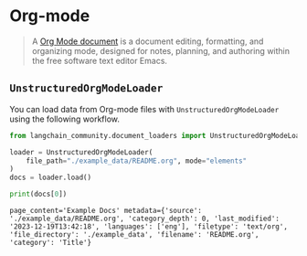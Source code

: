 # Org-mode

>A [Org Mode document](https://en.wikipedia.org/wiki/Org-mode) is a document editing, formatting, and organizing mode, designed for notes, planning, and authoring within the free software text editor Emacs.

## `UnstructuredOrgModeLoader`

You can load data from Org-mode files with `UnstructuredOrgModeLoader` using the following workflow.


```python
from langchain_community.document_loaders import UnstructuredOrgModeLoader

loader = UnstructuredOrgModeLoader(
    file_path="./example_data/README.org", mode="elements"
)
docs = loader.load()

print(docs[0])
```

    page_content='Example Docs' metadata={'source': './example_data/README.org', 'category_depth': 0, 'last_modified': '2023-12-19T13:42:18', 'languages': ['eng'], 'filetype': 'text/org', 'file_directory': './example_data', 'filename': 'README.org', 'category': 'Title'}
    


```python

```
